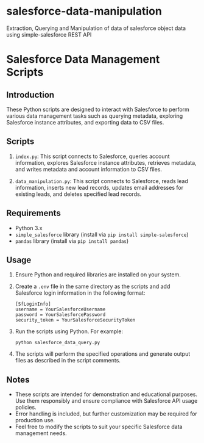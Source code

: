 # salesforce-data-manipulation
Extraction, Querying and Manipulation of data of salesforce object data using simple-salesforce REST API

# Salesforce Data Management Scripts

## Introduction

These Python scripts are designed to interact with Salesforce to perform various data management tasks such as querying metadata, exploring Salesforce instance attributes, and exporting data to CSV files.

## Scripts

1. `index.py`: This script connects to Salesforce, queries account information, explores Salesforce instance attributes, retrieves metadata, and writes metadata and account information to CSV files.

2. `data_manipulation.py`: This script connects to Salesforce, reads lead information, inserts new lead records, updates email addresses for existing leads, and deletes specified lead records.

## Requirements

- Python 3.x
- `simple_salesforce` library (install via `pip install simple-salesforce`)
- `pandas` library (install via `pip install pandas`)

## Usage

1. Ensure Python and required libraries are installed on your system.
2. Create a `.env` file in the same directory as the scripts and add Salesforce login information in the following format:

    ```
    [SfLoginInfo]
    username = YourSalesforceUsername
    password = YourSalesforcePassword
    security_token = YourSalesforceSecurityToken
    ```

3. Run the scripts using Python. For example:

    ```
    python salesforce_data_query.py
    ```

4. The scripts will perform the specified operations and generate output files as described in the script comments.

## Notes

- These scripts are intended for demonstration and educational purposes. Use them responsibly and ensure compliance with Salesforce API usage policies.
- Error handling is included, but further customization may be required for production use.
- Feel free to modify the scripts to suit your specific Salesforce data management needs.

